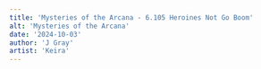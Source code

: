 ```yaml
---
title: 'Mysteries of the Arcana - 6.105 Heroines Not Go Boom'
alt: 'Mysteries of the Arcana'
date: '2024-10-03'
author: 'J Gray'
artist: 'Keira'
---
```

